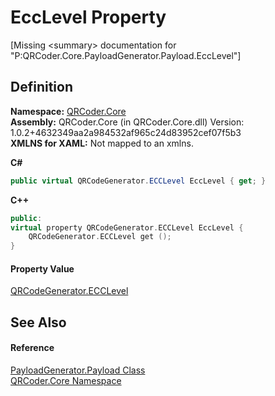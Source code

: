 # EccLevel Property


\[Missing &lt;summary&gt; documentation for "P:QRCoder.Core.PayloadGenerator.Payload.EccLevel"\]



## Definition
**Namespace:** <a href="N_QRCoder_Core.md">QRCoder.Core</a>  
**Assembly:** QRCoder.Core (in QRCoder.Core.dll) Version: 1.0.2+4632349aa2a984532af965c24d83952cef07f5b3  
**XMLNS for XAML:** Not mapped to an xmlns.

**C#**
``` C#
public virtual QRCodeGenerator.ECCLevel EccLevel { get; }
```
**C++**
``` C++
public:
virtual property QRCodeGenerator.ECCLevel EccLevel {
	QRCodeGenerator.ECCLevel get ();
}
```



#### Property Value
<a href="T_QRCoder_Core_QRCodeGenerator_ECCLevel.md">QRCodeGenerator.ECCLevel</a>

## See Also


#### Reference
<a href="T_QRCoder_Core_PayloadGenerator_Payload.md">PayloadGenerator.Payload Class</a>  
<a href="N_QRCoder_Core.md">QRCoder.Core Namespace</a>  
